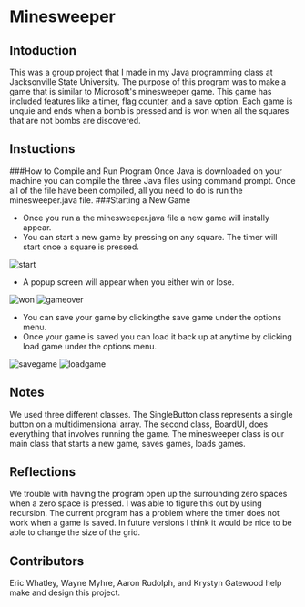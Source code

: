 # Minesweeper
## Intoduction
This was a group project that I made in my Java programming class at Jacksonville State University. The purpose of this program was to make a game that is similar to Microsoft's minesweeper game. This game has included features like a timer, flag counter, and a save option. Each game is unquie and ends when a bomb is pressed and is won when all the squares that are not bombs are discovered. 
## Instuctions
###How to Compile and Run Program
Once Java is downloaded on your machine you can compile the three Java files using command prompt. Once all of the file have been compiled, all you need to do is run the minesweeper.java file.
###Starting a New Game
- Once you run a the minesweeper.java file a new game will instally appear.
- You can start a new game by pressing on any square. The timer will start once a square is pressed.

![start](https://cloud.githubusercontent.com/assets/18745018/16509324/16e8b398-3f01-11e6-8e3c-f00db20cc37a.png)

- A popup screen will appear when you either win or lose.

![won](https://cloud.githubusercontent.com/assets/18745018/16509361/7de6b392-3f01-11e6-89e7-98302a40665b.png)
![gameover](https://cloud.githubusercontent.com/assets/18745018/16509336/363c1ba4-3f01-11e6-91b5-2729f94d169c.png)

- You can save your game by clickingthe save game under the options menu.
- Once your game is saved you can load it back up at anytime by clicking load game under the options menu.

![savegame](https://cloud.githubusercontent.com/assets/18745018/16509330/2c29e330-3f01-11e6-9a0d-63e4b6bb8b24.png)
![loadgame](https://cloud.githubusercontent.com/assets/18745018/16509340/442de59e-3f01-11e6-98d2-4ede4e667c1c.png)

## Notes 
We used three different classes. The SingleButton class represents a single button on a multidimensional array. The second class, BoardUI, does everything that involves running the game. The minesweeper class is our main class that starts a new game, saves games, loads games. 

## Reflections 
We trouble with having the program open up the surrounding zero spaces when a zero space is pressed. I was able to figure this out by using recursion. The current program has a problem where the timer does not work when a game is saved. In future versions I think it would be nice to be able to change the size of the grid.

## Contributors
Eric Whatley, Wayne Myhre, Aaron Rudolph, and Krystyn Gatewood help make and design this project.
